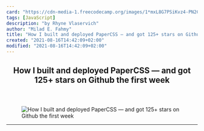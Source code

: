 ```yaml
---
card: "https://cdn-media-1.freecodecamp.org/images/1*mxL8G7PSiKvz4-PN2CKN7A.png"
tags: [JavaScript]
description: "by Rhyne Vlaservich"
author: "Milad E. Fahmy"
title: "How I built and deployed PaperCSS — and got 125+ stars on Github the first week"
created: "2021-08-16T14:42:09+02:00"
modified: "2021-08-16T14:42:09+02:00"
---
```

<div class="site-wrapper">
<main id="site-main" class="site-main outer">
<div class="inner">
<article class="post-full post tag-javascript tag-tech tag-web-development tag-programming tag-life-lessons ">
<header class="post-full-header">
<h1 class="post-full-title">How I built and deployed PaperCSS — and got 125+ stars on Github the first week</h1>
</header>
<figure class="post-full-image">
<picture>
<source media="(max-width: 700px)" sizes="1px" srcset="data:image/gif;base64,R0lGODlhAQABAIAAAAAAAP///yH5BAEAAAAALAAAAAABAAEAAAIBRAA7 1w">
<source media="(min-width: 701px)" sizes="(max-width: 800px) 400px,
(max-width: 1170px) 700px,
1400px" srcset="https://cdn-media-1.freecodecamp.org/images/1*mxL8G7PSiKvz4-PN2CKN7A.png 300w,
https://cdn-media-1.freecodecamp.org/images/1*mxL8G7PSiKvz4-PN2CKN7A.png 600w,
https://cdn-media-1.freecodecamp.org/images/1*mxL8G7PSiKvz4-PN2CKN7A.png 1000w,
https://cdn-media-1.freecodecamp.org/images/1*mxL8G7PSiKvz4-PN2CKN7A.png 2000w">
<img onerror="this.style.display='none'" src="https://cdn-media-1.freecodecamp.org/images/1*mxL8G7PSiKvz4-PN2CKN7A.png" alt="How I built and deployed PaperCSS — and got 125+ stars on Github the first week">
</picture>
</figure>
<section class="post-full-content">
<div class="post-content medium-migrated-article">
</div>
<hr>
</section>
</article>
</div>
</main>
</div>
<!-- Google Tag Manager (noscript) -->
<!-- End Google Tag Manager (noscript) -->
